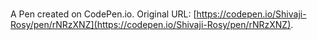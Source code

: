 # 

A Pen created on CodePen.io. Original URL: [https://codepen.io/Shivaji-Rosy/pen/rNRzXNZ](https://codepen.io/Shivaji-Rosy/pen/rNRzXNZ).

